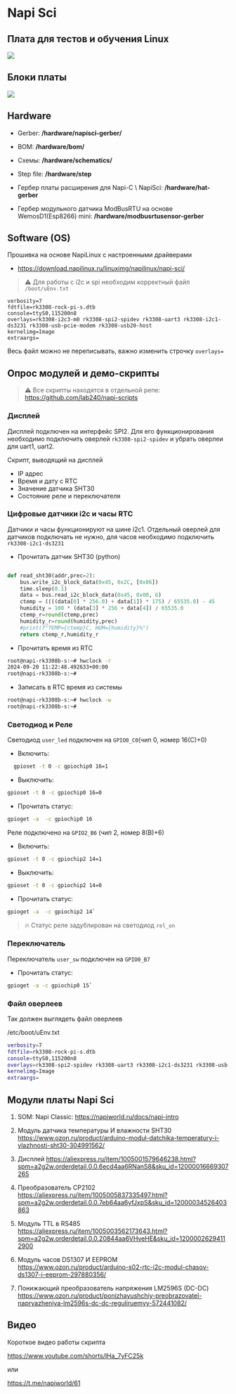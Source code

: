 # Napi Sci

## Плата для тестов и обучения Linux

![](images/napi-sci1.jpg)


## Блоки платы

![](images/napi-sci-blocks.jpg)

## Hardware

- Gerber: **/hardware/napisci-gerber/**
- BOM: **/hardware/bom/**
- Схемы: **/hardware/schematics/**
- Step file: **/hardware/step**

- Гербер платы расширения для Napi-C \ NapiSci: **/hardware/hat-gerber**
- Гербер модульного датчика ModBusRTU на основе WemosD1(Esp8266) mini: **/hardware/modbusrtusensor-gerber**

## Software (OS)

Прошивка на основе NapiLinux с настроенными драйверами 

- https://download.napilinux.ru/linuximg/napilinux/napi-sci/

 
>:warning: Для работы с i2c и spi необходим корректный файл `/boot/uEnv.txt`

```
verbosity=7
fdtfile=rk3308-rock-pi-s.dtb
console=ttyS0,115200n8
overlays=rk3308-i2c3-m0 rk3308-spi2-spidev rk3308-uart3 rk3308-i2c1-ds3231 rk3308-usb-pcie-modem rk3308-usb20-host
kernelimg=Image
extraargs=
```
Весь файл можно не переписывать, важно изменить строчку `overlays=`


## Опрос модулей и демо-скрипты

>:warning: Все cкрипты находятся в отдельной репе: https://github.com/lab240/napi-scripts



### Дисплей

Дисплей подключен на интерфейс SPI2. Для его функционирования необходимо подключить оверлей `rk3308-spi2-spidev` и убрать оверлеи для uart1, uart2.

Скрипт, выводящий на дисплей
- IP адрес
- Время и дату с RTC
- Значение датчика SHT30
- Состояние реле и переключателя 


### Цифровые датчики i2c и часы RTC 

Датчики и часы функционируют на шине i2c1. Отдельный оверлей для датчиков подключать не нужно, для часов необходимо подключить `rk3308-i2c1-ds3231`

- Прочитать датчик SHT30 (python)

```python

def read_sht30(addr,prec=2):
    bus.write_i2c_block_data(0x45, 0x2C, [0x06])
    time.sleep(0.1)
    data = bus.read_i2c_block_data(0x45, 0x00, 6)
    ctemp = ((((data[0] * 256.0) + data[1]) * 175) / 65535.0) - 45
    humidity = 100 * (data[3] * 256 + data[4]) / 65535.0
    ctemp_r=round(ctemp,prec)
    humidity_r=round(humidity,prec)
    #print(f"TEMP={ctemp}C, HUM={humidity}%")
    return ctemp_r,humidity_r

```

- Прочитать время из RTC

```bash
root@napi-rk3308b-s:~# hwclock -r
2024-09-20 11:22:48.492633+00:00
root@napi-rk3308b-s:~# 
```
- Записать в RTC время из системы 

```bash
root@napi-rk3308b-s:~# hwclock -w
root@napi-rk3308b-s:~# 

```

### Светодиод и Реле

Светодиод `user_led` подключен на `GPIO0_C0`(чип 0, номер 16(C)+0)
- Включить: 
  
```bash
  gpioset -t 0 -c gpiochip0 16=1

```

- Выключить: 
  
```bash
gpioset -t 0 -c gpiochip0 16=0
```

- Прочитать статус: 
  
```bash
gpioget -a  -c gpiochip0 16
```

Реле подключено на `GPIO2_B6` (чип 2, номер 8(B)+6)
- Включить: 

```bash
gpioset -t 0 -c gpiochip2 14=1
```

- Выключить: 
  
```bash
gpioset -t 0 -c gpiochip2 14=0
```

- Прочитать статус: 

```bash
gpioget -a  -c gpiochip2 14` 
```

>:fire: Статус реле задублирован на светодиод `rel_on`

### Переключатель

Переключатель `user_sw` подключен на `GPIO0_B7`
- Прочитать статус: 
  
```bash
gpioget -a -c gpiochip0 15`
```
 
### Файл оверлеев

Так должен выглядеть файл оверлеев

/etc/boot/uEnv.txt

```bash
verbosity=7
fdtfile=rk3308-rock-pi-s.dtb
console=ttyS0,115200n8
overlays=rk3308-spi2-spidev rk3308-uart3 rk3308-i2c1-ds3231 rk3308-usb-pcie-modem rk3308-usb20-host
kernelimg=Image
extraargs=

```

## Модули платы Napi Sci

1. SOM: Napi Classic: https://napiworld.ru/docs/napi-intro

2. Модуль датчика температуры И влажности SHT30 https://www.ozon.ru/product/arduino-modul-datchika-temperatury-i-vlazhnosti-sht30-304991562/

3. Дисплей https://aliexpress.ru/item/1005001579646238.html?spm=a2g2w.orderdetail.0.0.6ecd4aa6RNanS8&sku_id=12000016669307265

4. Преобразователь CP2102 https://aliexpress.ru/item/1005005837335497.html?spm=a2g2w.orderdetail.0.0.7eb64aa6yfJxpS&sku_id=12000034526403863

5. Модуль TTL в RS485 https://aliexpress.ru/item/1005003562173643.html?spm=a2g2w.orderdetail.0.0.20844aa6VHveHE&sku_id=12000026294112900

6. Модуль часов DS1307 И EEPROM https://www.ozon.ru/product/arduino-s02-rtc-i2c-modul-chasov-ds1307-i-eeprom-297880356/

7. Понижающий преобразователь напряжения LM2596S (DC-DC) https://www.ozon.ru/product/ponizhayushchiy-preobrazovatel-napryazheniya-lm2596s-dc-dc-reguliruemyy-572441082/

## Видео

Короткое видео работы скрипта

https://www.youtube.com/shorts/lHa_7yFC25k

или

https://t.me/napiworld/61


